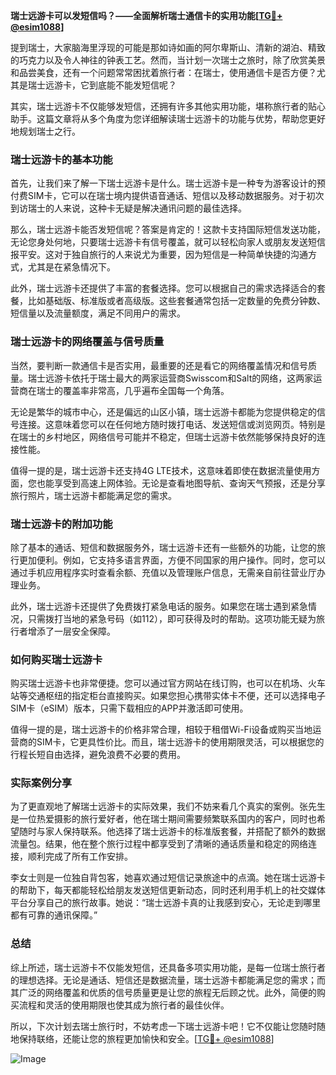 **瑞士远游卡可以发短信吗？——全面解析瑞士通信卡的实用功能[[TG💪+ @esim1088](https://t.me/s/esim1088)]**

提到瑞士，大家脑海里浮现的可能是那如诗如画的阿尔卑斯山、清新的湖泊、精致的巧克力以及令人神往的钟表工艺。然而，当计划一次瑞士之旅时，除了欣赏美景和品尝美食，还有一个问题常常困扰着旅行者：在瑞士，使用通信卡是否方便？尤其是瑞士远游卡，它到底能不能发短信呢？

其实，瑞士远游卡不仅能够发短信，还拥有许多其他实用功能，堪称旅行者的贴心助手。这篇文章将从多个角度为您详细解读瑞士远游卡的功能与优势，帮助您更好地规划瑞士之行。

### 瑞士远游卡的基本功能

首先，让我们来了解一下瑞士远游卡是什么。瑞士远游卡是一种专为游客设计的预付费SIM卡，它可以在瑞士境内提供语音通话、短信以及移动数据服务。对于初次到访瑞士的人来说，这种卡无疑是解决通讯问题的最佳选择。

那么，瑞士远游卡能否发短信呢？答案是肯定的！这款卡支持国际短信发送功能，无论您身处何地，只要瑞士远游卡有信号覆盖，就可以轻松向家人或朋友发送短信报平安。这对于独自旅行的人来说尤为重要，因为短信是一种简单快捷的沟通方式，尤其是在紧急情况下。

此外，瑞士远游卡还提供了丰富的套餐选择。您可以根据自己的需求选择适合的套餐，比如基础版、标准版或者高级版。这些套餐通常包括一定数量的免费分钟数、短信量以及流量额度，满足不同用户的需求。

### 瑞士远游卡的网络覆盖与信号质量

当然，要判断一款通信卡是否实用，最重要的还是看它的网络覆盖情况和信号质量。瑞士远游卡依托于瑞士最大的两家运营商Swisscom和Salt的网络，这两家运营商在瑞士的覆盖率非常高，几乎遍布全国每一个角落。

无论是繁华的城市中心，还是偏远的山区小镇，瑞士远游卡都能为您提供稳定的信号连接。这意味着您可以在任何地方随时拨打电话、发送短信或浏览网页。特别是在瑞士的乡村地区，网络信号可能并不稳定，但瑞士远游卡依然能够保持良好的连接性能。

值得一提的是，瑞士远游卡还支持4G LTE技术，这意味着即使在数据流量使用方面，您也能享受到高速上网体验。无论是查看地图导航、查询天气预报，还是分享旅行照片，瑞士远游卡都能满足您的需求。

### 瑞士远游卡的附加功能

除了基本的通话、短信和数据服务外，瑞士远游卡还有一些额外的功能，让您的旅行更加便利。例如，它支持多语言界面，方便不同国家的用户操作。同时，您可以通过手机应用程序实时查看余额、充值以及管理账户信息，无需亲自前往营业厅办理业务。

此外，瑞士远游卡还提供了免费拨打紧急电话的服务。如果您在瑞士遇到紧急情况，只需拨打当地的紧急号码（如112），即可获得及时的帮助。这项功能无疑为旅行者增添了一层安全保障。

### 如何购买瑞士远游卡

购买瑞士远游卡也非常便捷。您可以通过官方网站在线订购，也可以在机场、火车站等交通枢纽的指定柜台直接购买。如果您担心携带实体卡不便，还可以选择电子SIM卡（eSIM）版本，只需下载相应的APP并激活即可使用。

值得一提的是，瑞士远游卡的价格非常合理，相较于租借Wi-Fi设备或购买当地运营商的SIM卡，它更具性价比。而且，瑞士远游卡的使用期限灵活，可以根据您的行程长短自由选择，避免浪费不必要的费用。

### 实际案例分享

为了更直观地了解瑞士远游卡的实际效果，我们不妨来看几个真实的案例。张先生是一位热爱摄影的旅行爱好者，他在瑞士期间需要频繁联系国内的客户，同时也希望随时与家人保持联系。他选择了瑞士远游卡的标准版套餐，并搭配了额外的数据流量包。结果，他在整个旅行过程中都享受到了清晰的通话质量和稳定的网络连接，顺利完成了所有工作安排。

李女士则是一位独自背包客，她喜欢通过短信记录旅途中的点滴。她在瑞士远游卡的帮助下，每天都能轻松给朋友发送短信更新动态，同时还利用手机上的社交媒体平台分享自己的旅行故事。她说：“瑞士远游卡真的让我感到安心，无论走到哪里都有可靠的通讯保障。”

### 总结

综上所述，瑞士远游卡不仅能发短信，还具备多项实用功能，是每一位瑞士旅行者的理想选择。无论是通话、短信还是数据流量，瑞士远游卡都能满足您的需求；而其广泛的网络覆盖和优质的信号质量更是让您的旅程无后顾之忧。此外，简便的购买流程和灵活的使用期限也使其成为旅行者的最佳伙伴。

所以，下次计划去瑞士旅行时，不妨考虑一下瑞士远游卡吧！它不仅能让您随时随地保持联络，还能让您的旅程更加愉快和安全。[[TG💪+ @esim1088](https://t.me/s/esim1088)] 

![Image](https://i.postimg.cc/4NQfJmqS/Snipaste-2025-05-13-00-14-12.png)